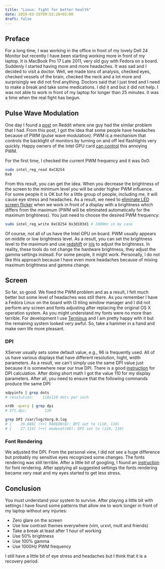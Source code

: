 ```yaml
---
title: "Linux: fight for better health"
date: 2019-03-15T09:53:26+03:00
draft: false
---
```


## Preface

For a long time, I was working in the office in front of my lovely
Dell 24 Monitor but recently I have been starting working more in front of
my laptop. It is MacBook Pro 17 Late 2011, very old guy with Fedora on a board.
Suddenly I started having more and more headaches. It was sad and I
decided to visit a doctor. Well, we made tons of analysis, checked eyes,
checked vessels of the brain, checked the neck and a lot more and surprisingly
we did not find anything. Doctors said that I just tired and I need to make
a break and take some medications. I did it and but it did not help. I was not
able to work in front of my laptop for longer than 25 minutes. It was a time
when the real fight has begun.

## Pulse Wave Modulation

One day I found a [post](https://www.reddit.com/r/linux4noobs/comments/2ygdpc/eyestrain_problems_while_using_linux/) on Reddit where one guy had the similar
problem that I had. From this post, I got the idea that some people have
headaches because of PWM (pulse wave modulation). PWM is a mechanism that
controls the backlight of monitors by turning on and off led flashlights very
quickly. Happy owners of the Intel GPU card [can control](https://wiki.archlinux.org/index.php/backlight#Troubleshooting) this annoying PWM.

For the first time, I checked the current PWM frequency and it was 0x0:

```sh
sudo intel_reg_read 0xC8254
0x0
```

From this result, you can get the idea. When you decrease the brightness of the
screen to the minimum level you will be under higher PWM influence. For some
people it is OK but for a little group of people, including me, it will cause
eye stress and headaches. As a result, we need to [eliminate LED screen flicker](http://devbraindom.blogspot.com/2013/03/eliminate-led-screen-flicker-with-intel.html)
when we work in front of a display with a brightness which differs from the
maximum (PWM will be eliminated automatically for the maximum brightness).
You just need to choose the desired PWM frequency:

```sh
sudo intel_reg_write 0xC8254 0x3d103d1 # 1000Hz in my case
```

Of course, not all of us have the Intel GPU on board. PWM usually appears on
middle or low brightness level. As a result, you can set the brightness level to
the maximum and use [redshift](http://jonls.dk/redshift/) or [iris](https://iristech.co/how-iris-reduces-pwm-flicker-medium/) to adjust the brightness. In reality, these
tools do not change the hardware brightness, they adjust the gamma settings
instead. For some people, it might work. Personally, I do not like this approach
because I have even more headaches because of mixing maximum brightness and
gamma change.

## Screen

So far, so good. We fixed the PWM problem and as a result, I felt much better
but some level of headaches was still there. As you remember I have a Fedora
Linux on the board with I3 tiling window manager and I did not perform any
screen and fonts adjusting after replacing the original OS X operation system.
As you might understand my fonts were no more than terrible. For development
I use [Terminus](http://terminus-font.sourceforge.net/) and I am pretty happy with it but the remaining system looked
very awful. So, take a hammer in a hand and make own life more pleasant.

### DPI

XServer usually sets some default value, e.g., 96 is frequently used. All of us
have various displays that have different resolution, hight, width parameters.
As a result, we can't simply use the same DPI value just because it is somewhere
near our true DPI. There is a good [instruction](https://askubuntu.com/questions/197828/how-to-find-and-change-the-screen-dpi) for DPI calculation. After doing short math I got the value 110 for my display parameters.
After all, you need to ensure that the following commands produce the same DPI:

```sh
xdpyinfo | grep dots
# resolution:    110x110 dots per inch

xrdb -query | grep dpi
# Xft.dpi:        110

grep DPI /var/log/Xorg.0.log
# [    26.888] (++) RADEON(0): DPI set to (110, 110)
# [    27.114] (++) modeset(G0): DPI set to (110, 110)
```

### Font Rendering

We adjusted the DPI. From the personal view, I did not see a huge difference
but probably my sensitive eyes recognized some changes. The fonts rendering was
still terrible. After a little bit of googling, I found an [instruction](https://wiki.manjaro.org/index.php?title=Improve_Font_Rendering)
for font rendering. After applying all suggested settings
the fonts rendering became very neat and my eyes started to get less stress.

## Conclusion

You must understand your system to survive. After playing a little bit with
settings I have found some patterns that allow me to work longer in
front of my laptop without any injuries:

* Zero glare on the screen
* Use low contrast themes everywhere (vim, urxvt, mutt and friends)
* Take a break at least after 1 hour of working
* Use 50% brightness
* Use 100% gamma
* Use 1000Hz PWM frequency

I still have a little bit of eye stress and headaches but I think that it is
a recovery period.
